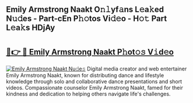 ## Emily Armstrong Naakt O𝚗𝚕yf𝚊ns L𝚎a𝚔ed N𝚞𝚍es - Part-cEn P𝚑𝚘tos Vi𝚍𝚎o - H𝚘𝚝 Part L𝚎a𝚔s HDjAy

# <h2><a href="http://kf6152.oniu.top/?m=Emily+Armstrong+Naakt">🔗👉 🔴 Emily Armstrong Naakt P𝚑ot𝚘𝚜 V𝚒d𝚎o</a></h2>

[![Emily Armstrong Naakt Nu𝚍e𝚜](https://i.imgur.com/0qMVB7G.gif)](http://kf6152.oniu.top/?m=Emily+Armstrong+Naakt)
Digital media creator and web entertainer Emily Armstrong Naakt, known for distributing dance and lifestyle knowledge through solo and collaborative dance presentations and short videos. Compassionate counselor Emily Armstrong Naakt, famed for their kindness and dedication to helping others navigate life's challenges.  
